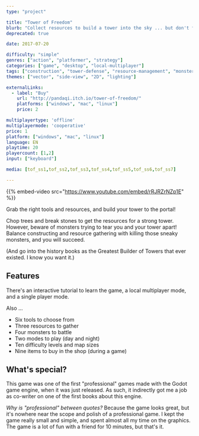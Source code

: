 ```yaml
---
type: "project"

title: "Tower of Freedom"
blurb: "Collect resources to build a tower into the sky ... but don't forget the monsters trying to tear down your beautiful creation"
deprecated: true

date: 2017-07-20

difficulty: "simple"
genres: ["action", "platformer", "strategy"]
categories: ["game", "desktop", "local-multiplayer"]
tags: ["construction", "tower-defense", "resource-management", "monsters"]
themes: ["vector", "side-view", "2D", "lighting"]

externalLinks:
  - label: "Buy"
    url: "http://pandaqi.itch.io/tower-of-freedom/"
    platforms: ["windows", "mac", "linux"]
    price: 2

multiplayertype: 'offline'
multiplayermode: 'cooperative'
price: 1
platform: ["windows", "mac", "linux"]
language: EN
playtime: 20
playercount: [1,2]
input: ["keyboard"]

media: [tof_ss1,tof_ss2,tof_ss3,tof_ss4,tof_ss5,tof_ss6,tof_ss7]

---
```


{{% embed-video src="https://www.youtube.com/embed/rRJRZrNZp1E" %}}

Grab the right tools and resources, and build your tower to the portal!

Chop trees and break stones to get the resources for a strong tower. However, beware of monsters trying to tear you and your tower apart! Balance constructing and resource gathering with killing those sneaky monsters, and you will succeed.

(And go into the history books as the Greatest Builder of Towers that ever existed. I know you want it.)

## Features

There's an interactive tutorial to learn the game, a local multiplayer mode, and a single player mode.

Also ...

* Six tools to choose from
* Three resources to gather
* Four monsters to battle
* Two modes to play (day and night)
* Ten difficulty levels and map sizes
* Nine items to buy in the shop (during a game)

## What's special?

This game was one of the first "professional" games made with the Godot game engine, when it was just released. As such, it indirectly got me a job as co-writer on one of the first books about this engine.

_Why is "professional" between quotes?_ Because the game looks great, but it's nowhere near the scope and polish of a professional game. I kept the game really small and simple, and spent almost all my time on the graphics. The game is a lot of fun with a friend for 10 minutes, but that's it.